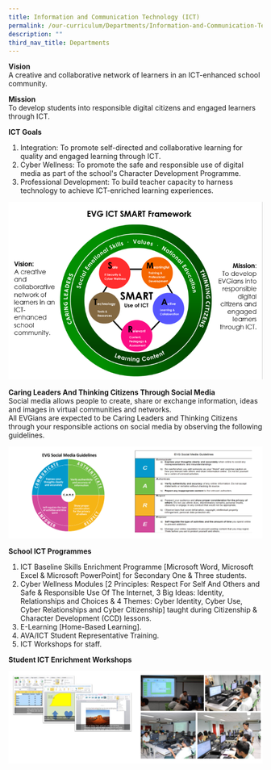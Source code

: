 ```yaml
---
title: Information and Communication Technology (ICT)
permalink: /our-curriculum/Departments/Information-and-Communication-Technology/
description: ""
third_nav_title: Departments
---
```

**Vision**  
A creative and collaborative network of learners in an ICT-enhanced school community.

**Mission**  
To develop students into responsible digital citizens and engaged learners through ICT.

**ICT Goals**

1.  Integration: To promote self-directed and collaborative learning for quality and engaged learning through ICT.
2.  Cyber Wellness: To promote the safe and responsible use of digital media as part of the school's Character Development Programme.
3.  Professional Development: To build teacher capacity to harness technology to achieve ICT-enriched learning experiences.

![](/images/Our%20Curriculum/Departments/ICT/I1.png)

**Caring Leaders And Thinking Citizens Through Social Media**  
Social media allows people to create, share or exchange information, ideas and images in virtual communities and networks.  
All EVGians are expected to be Caring Leaders and Thinking Citizens through your responsible actions on social media by observing the following guidelines.

![](/images/Our%20Curriculum/Departments/ICT/I2.png)

**School ICT Programmes**

1.  ICT Baseline Skills Enrichment Programme \[Microsoft Word, Microsoft Excel & Microsoft PowerPoint\] for Secondary One & Three students.
2.  Cyber Wellness Modules \[2 Principles: Respect For Self And Others and Safe & Responsible Use Of The Internet, 3 Big Ideas: Identity, Relationships and Choices & 4 Themes: Cyber Identity, Cyber Use, Cyber Relationships and Cyber Citizenship\] taught during Citizenship & Character Development (CCD) lessons.
3.  E-Learning \[Home-Based Learning\].
4.  AVA/ICT Student Representative Training.
5.  ICT Workshops for staff.

**Student ICT Enrichment Workshops**

![](/images/Our%20Curriculum/Departments/ICT/I3.png)
